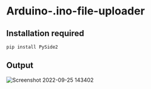 # Arduino-.ino-file-uploader

## Installation required
```
pip install PySide2
```
## Output 
![Screenshot 2022-09-25 143402](https://user-images.githubusercontent.com/77652042/192143643-4dd31dc5-03db-4436-a188-67b3c126b789.jpg)

